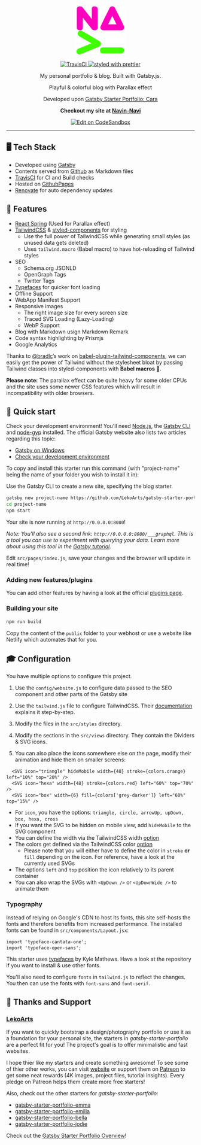 <p align="center">
  <a href="https://navin-navi.github.io">
    <img alt="Navin | Logo" src="./static/logo.png" width="130" />
  </a>
</p>

<p align="center">
  <a href="https://travis-ci.org/navin-navi/navin-navi.github.io">
    <img
      src="https://travis-ci.org/navin-navi/navin-navi.github.io.svg?branch=dev"
      alt="TravisCI"
    />
  </a>
  <a href="https://github.com/prettier/prettier">
    <img
      src="https://img.shields.io/badge/styled_with-prettier-ff69b4.svg?style=flat-square"
      alt="styled with prettier"
    />
  </a>
</p>

<p align="center">
  My personal portfolio & blog. Built with Gatsby.js.
</p>

<p align="center">
  Playful & colorful blog with Parallax effect
</p>

<p align="center">
  Developed upon <a href="https://github.com/LekoArts/gatsby-starter-portfolio-cara">Gatsby Starter Portfolio: Cara</a>
</p>

<p align="center">
  <strong>
  Checkout my site at <a href="https://navin-navi.github.io">Navin-Navi</a>
  </strong>
</p>

<p align="center">
  <a href="https://codesandbox.io/s/github/navin-navi/navin-navi.github.io/tree/dev/">
    <img src="https://codesandbox.io/static/img/play-codesandbox.svg"  alt="Edit on CodeSandbox" />
  </a>
</p>

---

## 🖥 Tech Stack

- Developed using [Gatsby](https://www.gatsbyjs.org)
- Contents served from [Github](https://github.com) as Markdown files
- [TravisCI](https://travis-ci.org/) for CI and Build checks
- Hosted on [GithubPages](https://pages.github.com/)
- [Renovate](https://renovatebot.com) for auto dependency updates

## 📣 Features

- [React Spring](https://github.com/drcmda/react-spring) (Used for Parallax effect)
- [TailwindCSS](https://tailwindcss.com/) & [styled-components](https://www.styled-components.com/) for styling
  - Use the full power of TailwindCSS while generating small styles (as unused data gets deleted)
  - Uses `tailwind.macro` (Babel macro) to have hot-reloading of Tailwind styles
- SEO
  - Schema.org JSONLD
  - OpenGraph Tags
  - Twitter Tags
- [Typefaces](https://github.com/KyleAMathews/typefaces) for quicker font loading
- Offline Support
- WebApp Manifest Support
- Responsive images
  - The right image size for every screen size
  - Traced SVG Loading (Lazy-Loading)
  - WebP Support
- Blog with Markdown usign Markdown Remark
- Code syntax highlighting by Prismjs
- Google Analytics

Thanks to [@bradlc](https://github.com/bradlc)’s work on [babel-plugin-tailwind-components](https://github.com/bradlc/babel-plugin-tailwind-components), we can easily get the power of Tailwind without the stylesheet bloat by passing Tailwind classes into styled-components with **Babel macros** 🎉.

**Please note:** The parallax effect can be quite heavy for some older CPUs and the site uses some newer CSS features which will result in incompatibility with older browsers.

## 🚀 Quick start

Check your development environment! You'll need [Node.js](https://nodejs.org/en/), the [Gatsby CLI](https://www.gatsbyjs.org/docs/) and [node-gyp](https://github.com/nodejs/node-gyp#installation) installed. The official Gatsby website also lists two articles regarding this topic:

- [Gatsby on Windows](https://www.gatsbyjs.org/docs/gatsby-on-windows/)
- [Check your development environment](https://www.gatsbyjs.org/tutorial/part-zero/)

To copy and install this starter run this command (with "project-name" being the name of your folder you wish to install it in):

Use the Gatsby CLI to create a new site, specifying the blog starter.

```sh
gatsby new project-name https://github.com/LekoArts/gatsby-starter-portfolio-cara
cd project-name
npm start
```

Your site is now running at `http://0.0.0.0:8080`!

_Note: You'll also see a second link: _`http://0.0.0.0:8080/___graphql`_. This is a tool you can use to experiment with querying your data. Learn more about using this tool in the [Gatsby tutorial](https://www.gatsbyjs.org/tutorial/part-five/#introducing-graphiql)._

Edit `src/pages/index.js`, save your changes and the browser will update in real time!

### Adding new features/plugins

You can add other features by having a look at the official [plugins page](https://www.gatsbyjs.org/docs/plugins/).

### Building your site

```sh
npm run build
```

Copy the content of the `public` folder to your webhost or use a website like Netlify which automates that for you.

## 🎓 Configuration

You have multiple options to configure this project.

1. Use the `config/website.js` to configure data passed to the SEO component and other parts of the Gatsby site

2. Use the `tailwind.js` file to configure TailwindCSS. Their [documentation](https://tailwindcss.com/docs/configuration) explains it step-by-step.

3. Modify the files in the `src/styles` directory.

4. Modify the sections in the `src/views` directory. They contain the Dividers & SVG icons.

5. You can also place the icons somewhere else on the page, modify their animation and hide them on smaller screens:

```JSX
  <SVG icon="triangle" hideMobile width={48} stroke={colors.orange} left="10%" top="20%" />
  <SVG icon="hexa" width={48} stroke={colors.red} left="60%" top="70%" />
  <SVG icon="box" width={6} fill={colors['grey-darker']} left="60%" top="15%" />
```

- For `icon`, you have the options: `triangle, circle, arrowUp, upDown, box, hexa, cross`
- If you want the SVG to be hidden on mobile view, add `hideMobile` to the SVG component
- You can define the width via the TailwindCSS width [option](https://tailwindcss.com/docs/width)
- The colors get defined via the TailwindCSS color [option](https://tailwindcss.com/docs/colors)
  - Please note that you will either have to define the color in `stroke` **or** `fill` depending on the icon. For reference, have a look at the currently used SVGs
- The options `left` and `top` position the icon relatively to its parent container
- You can also wrap the SVGs with `<UpDown />` or `<UpDownWide />` to animate them

### Typography

Instead of relying on Google's CDN to host its fonts, this site self-hosts the fonts and therefore benefits from increased performance. The installed fonts can be found in `src/components/Layout.jsx`:

```JSX
import 'typeface-cantata-one';
import 'typeface-open-sans';
```

This starter uses [typefaces](https://github.com/KyleAMathews/typefaces) by Kyle Mathews. Have a look at the repository if you want to install & use other fonts.

You'll also need to configure `fonts` in `tailwind.js` to reflect the changes. You then can use the fonts with `font-sans` and `font-serif`.

## 💫 Thanks and Support

### [LekoArts](https://www.lekoarts.de)

If you want to quickly bootstrap a design/photography portfolio or use it as a foundation for your personal site, the starters in _gatsby-starter-portfolio_ are a perfect fit for you! The project's goal is to offer minimalistic and fast websites.

I hope thier like my starters and create something awesome! To see some of thier other works, you can visit [website](https://www.lekoarts.de) or support them on [Patreon](https://www.patreon.com/lekoarts) to get some neat rewards (4K images, project files, tutorial insights). Every pledge on Patreon helps them create more free starters!

Also, check out the other starters for _gatsby-starter-portfolio_:

- [gatsby-starter-portfolio-emma](https://github.com/LekoArts/gatsby-starter-portfolio-emma)
- [gatsby-starter-portfolio-emilia](https://github.com/LekoArts/gatsby-starter-portfolio-emilia)
- [gatsby-starter-portfolio-bella](https://github.com/LekoArts/gatsby-starter-portfolio-bella)
- [gatsby-starter-portfolio-jodie](https://github.com/LekoArts/gatsby-starter-portfolio-jodie)

Check out the [Gatsby Starter Portfolio Overview](https://gatsby-starter-portfolio.netlify.com/)!

